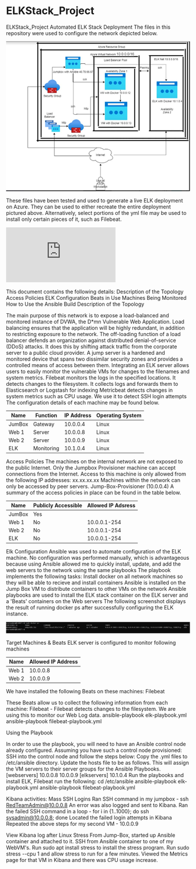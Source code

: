 # ELKStack_Project
ELKStack_Project
Automated ELK Stack Deployment
The files in this repository were used to configure the network depicted below.

![Link to network diagram](https://github.com/fsiddiquij/ELKStack_Project/blob/main/Diagrams/ELKStackNetworkDiagram.JPG)

These files have been tested and used to generate a live ELK deployment on Azure. They can be used to either recreate the entire deployment pictured above. Alternatively, select portions of the yml file may be used to install only certain pieces of it, such as Filebeat.

![Link to Filebeat playbook](https://github.com/fsiddiquij/ELKStack_Project/blob/main/Ansible/Filebeat-yml.txt)

This document contains the following details:
Description of the Topology
Access Policies
ELK Configuration
Beats in Use
Machines Being Monitored
How to Use the Ansible Build
Description of the Topology

The main purpose of this network is to expose a load-balanced and monitored instance of DVWA, the D*mn Vulnerable Web Application.
Load balancing ensures that the application will be highly redundant, in addition to restricting exposure to the network. The off-loading function of a load balancer defends an organization against distributed denial-of-service (DDoS) attacks. It does this by shifting attack traffic from the corporate server to a public cloud provider. A jump server is a hardened and monitored device that spans two dissimilar security zones and provides a controlled means of access between them.
Integrating an ELK server allows users to easily monitor the vulnerable VMs for changes to the filenames and system metrics.
Filebeat monitors the logs in the specified locations. It detects changes to the filesystem. It collects logs and forwards them to Elasticsearch or Logstash for indexing Metricbeat detects changes in system metrics such as CPU usage. We use it to detect SSH login attempts
The configuration details of each machine may be found below.

| Name   | Function   | IP Address | Operating System |
|--------|------------|------------|------------------|
| JumBox | Gateway    | 10.0.0.4   | Linux            |
| Web 1  | Server     | 10.0.0.8   | Linux            |
| Web 2  | Server     | 10.0.0.9   | Linux            |
| ELK    | Monitoring | 10.1.0.4   | Linux            |

Access Policies
The machines on the internal network are not exposed to the public Internet.
Only the Jumpbox Provisioner machine can accept connections from the Internet. Access to this machine is only allowed from the following IP addresses: xx.xx.xx.xx
Machines within the network can only be accessed by peer servers. Jump-Box-Provisioner (10.0.0.4)
A summary of the access policies in place can be found in the table below.

| Name   | Publicly Accessible | Allowed IP Adsress |
|--------|---------------------|--------------------|
| JumBox | Yes                 |                    |
| Web 1  | No                  | 10.0.0.1-254       |
| Web 2  | No                  | 10.0.0.1-254       |
| ELK    | No                  | 10.0.0.1-254       |

Elk Configuration
Ansible was used to automate configuration of the ELK machine. No configuration was performed manually, which is advantageous because using Ansible allowed me to quickly install, update, and add the web servers to the network using the same playbooks
The playbook implements the following tasks:
Install docker on all network machines so they will be able to recieve and install containers Ansible is installed on the Jump Box VM to distribute containers to other VMs on the network Ansible playbooks are used to install the ELK stack container on the ELK server and a 'Beats' containers on the Web servers
The following screenshot displays the result of running docker ps after successfully configuring the ELK instance.

![Link to sudo docker ps](https://github.com/fsiddiquij/ELKStack_Project/blob/main/Diagrams/ELK%20sudo%20docker%20ps.JPG)

Target Machines & Beats
ELK server is configured to monitor following machines

| Name  | Allowed IP Address |
|-------|--------------------|
| Web 1 | 10.0.0.8           |
| Web 2 | 10.0.0.9           |

We have installed the following Beats on these machines:
Filebeat

These Beats allow us to collect the following information from each machine:
Filebeat - Filebeat detects changes to the filesystem. We are using this to monitor our Web Log data.
ansible-playbook elk-playbook.yml
ansible-playbook filebeat-playbook.yml

Using the Playbook 

In order to use the playbook, you will need to have an Ansible control node already configured. Assuming you have such a control node provisioned: SSH into the control node and follow the steps below:
Copy the .yml files to /etc/ansible directory. Update the hosts file to be as follows. This will assign the VM servers to their server groups for the Ansible Playbooks. [webservers] 10.0.0.8 10.0.0.9 [elkservers] 10.1.0.4
Run the playbooks and install ELK, Filebeat run the following: cd /etc/ansible ansible-playbook elk-playbook.yml ansible-playbook filebeat-playbook.yml

Kibana activities:
Mass SSH Logins
Ran SSH command in my jumpbox - ssh RedTeamAdmin@10.0.0.8
An error was also logged and sent to Kibana.
Ran the failed SSH command in a loop - for i in {1..1000}; do ssh sysadmin@10.0.0.8; done
Located the failed login attempts in Kibana
Repeated the above steps for my second VM - 10.0.0.9

View Kibana log after Linux Stress
From Jump-Box, started up Ansible container and attached to it.
SSH from Ansible container to one of my WebVM's.
Run sudo apt install stress to install the stress program.
Run sudo stress --cpu 1 and allow stress to run for a few minutes.
Viewed the Metrics page for that VM in Kibana and there was CPU usage increase.

